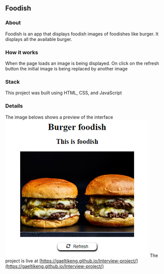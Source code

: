 ## Foodish
### About
Foodish is an app that displays foodish images of foodishes like burger. It displays all the available burger.
### How it works
When the page loads an image is being displayed.
On click on the refresh button the initial image is being replaced by another image
### Stack
This project was built using HTML, CSS, and JavaScript
### Details
The image belows shows a preview of the interface
<br>
![interface](/assets/images/Capture.PNG)
The project is live at [https://gaeltikeng.github.io/Interview-project/](https://gaeltikeng.github.io/Interview-project/)